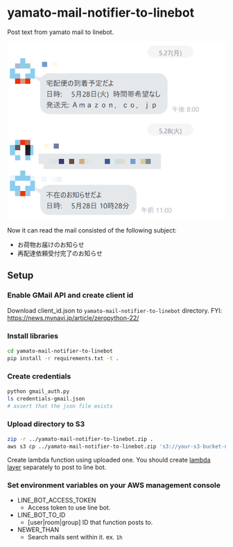 # yamato-mail-notifier-to-linebot

Post text from yamato mail to linebot.

![image](https://raw.githubusercontent.com/tsubasaogawa/yamato-mail-notifier-to-linebot/images/image.png)

Now it can read the mail consisted of the following subject:

- お荷物お届けのお知らせ
- 再配達依頼受付完了のお知らせ

## Setup

### Enable GMail API and create client id

Download client_id.json to `yamato-mail-notifier-to-linebot` directory.
FYI: https://news.mynavi.jp/article/zeropython-22/

### Install libraries

```bash
cd yamato-mail-notifier-to-linebot
pip install -r requirements.txt -t .
```

### Create credentials

```bash
python gmail_auth.py
ls credentials-gmail.json
# assert that the json file exists
```

### Upload directory to S3

```bash
zip -r ../yamato-mail-notifier-to-linebot.zip .
aws s3 cp ../yamato-mail-notifier-to-linebot.zip 's3://your-s3-bucket-name/foo/bar'
```

Create lambda function using uploaded one.
You should create [lambda layer](https://github.com/tsubasaogawa/linebot-publisher-layer) separately to post to line bot.

### Set environment variables on your AWS management console

- LINE_BOT_ACCESS_TOKEN
  - Access token to use line bot.
- LINE_BOT_TO_ID
  - [user|room|group] ID that function posts to.
- NEWER_THAN
  - Search mails sent within it. ex. `1h`
